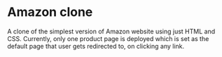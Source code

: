 # Amazon clone

A clone of the simplest version of Amazon website using just HTML and CSS.
Currently, only one product page is deployed which is set as the default page that user gets redirected to, on clicking any link.
